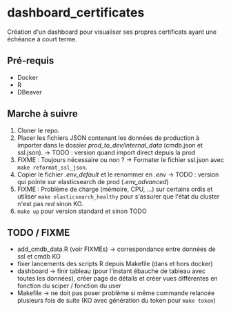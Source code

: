 # dashboard_certificates

Création d'un dashboard pour visualiser ses propres certificats ayant une échéance à court terme.

## Pré-requis

- Docker
- R
- DBeaver

## Marche à suivre

1) Cloner le repo.
2) Placer les fichiers JSON contenant les données de production à importer dans le dossier *prod_to_dev/internal_data* (cmdb.json et ssl.json). -> TODO : version quand import direct depuis la prod
3) FIXME : Toujours nécessaire ou non ? -> Formater le fichier ssl.json avec `make reformat_ssl_json`.
4) Copier le fichier *.env_default* et le renommer en *.env* -> TODO : version qui pointe sur elasticsearch de prod (*.env_advanced*)
5) FIXME : Problème de charge (mémoire, CPU, ...) sur certains ordis et utiliser `make elasticsearch_healthy` pour s'assurer que l'état du cluster n'est pas *red* sinon KO.
6) `make up` pour version standard et sinon TODO

## TODO / FIXME

- add_cmdb_data.R (voir FIXMEs) -> correspondance entre données de ssl et cmdb KO
- fixer lancements des scripts R depuis Makefile (dans et hors docker)
- dashboard -> finir tableau (pour l'instant ébauche de tableau avec toutes les données), créer page de détails et créer vues différentes en fonction du sciper / fonction du user
- Makefile -> ne doit pas poser problème si même commande relancée plusieurs fois de suite (KO avec génération du token pour `make token`)
